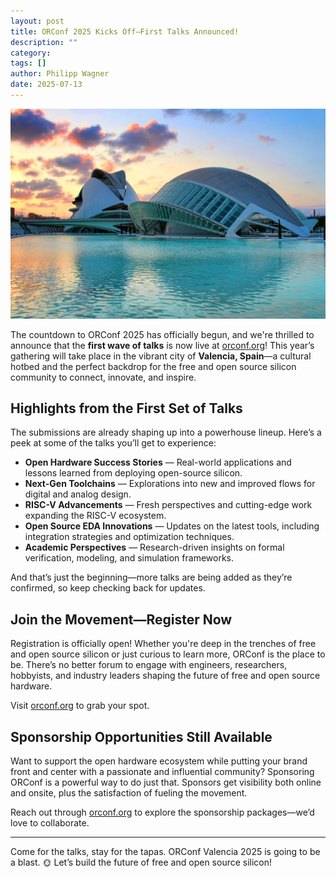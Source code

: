 ```yaml
---
layout: post
title: ORConf 2025 Kicks Off—First Talks Announced!
description: ""
category:
tags: []
author: Philipp Wagner
date: 2025-07-13
---
```


<img src="valencia-city-arts-sciences.jpg" style="max-width:100%" title="Sunset in the City of Arts and Sciences, Valencia, Spain by palsson via Flickr (CC BY)" alt="Sunset in the City of Arts and Sciences, Valencia, Spain by palsson via Flickr (CC BY)" />

The countdown to ORConf 2025 has officially begun, and we're thrilled to announce that the **first wave of talks** is now live at [orconf.org](https://orconf.org)! This year’s gathering will take place in the vibrant city of **Valencia, Spain**—a cultural hotbed and the perfect backdrop for the free and open source silicon community to connect, innovate, and inspire.

## Highlights from the First Set of Talks

The submissions are already shaping up into a powerhouse lineup. Here’s a peek at some of the talks you’ll get to experience:

* **Open Hardware Success Stories** — Real-world applications and lessons learned from deploying open-source silicon.
* **Next-Gen Toolchains** — Explorations into new and improved flows for digital and analog design.
* **RISC-V Advancements** — Fresh perspectives and cutting-edge work expanding the RISC-V ecosystem.
* **Open Source EDA Innovations** — Updates on the latest tools, including integration strategies and optimization techniques.
* **Academic Perspectives** — Research-driven insights on formal verification, modeling, and simulation frameworks.

And that’s just the beginning—more talks are being added as they’re confirmed, so keep checking back for updates.

## Join the Movement—Register Now

Registration is officially open! Whether you're deep in the trenches of free and open source silicon or just curious to learn more, ORConf is the place to be. There’s no better forum to engage with engineers, researchers, hobbyists, and industry leaders shaping the future of free and open source hardware.

Visit [orconf.org](https://orconf.org) to grab your spot.

## Sponsorship Opportunities Still Available

Want to support the open hardware ecosystem while putting your brand front and center with a passionate and influential community? Sponsoring ORConf is a powerful way to do just that. Sponsors get visibility both online and onsite, plus the satisfaction of fueling the movement.

Reach out through [orconf.org](https://orconf.org) to explore the sponsorship packages—we’d love to collaborate.

---

Come for the talks, stay for the tapas. ORConf Valencia 2025 is going to be a blast. 🌞 Let’s build the future of free and open source silicon!
